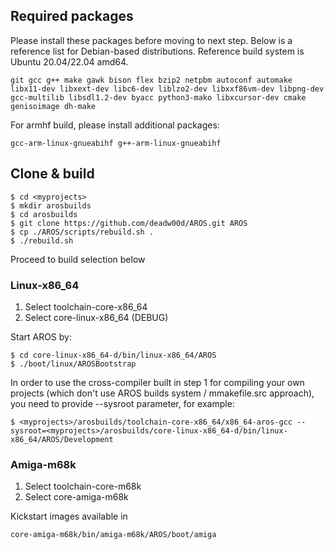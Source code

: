 ## Required packages

Please install these packages before moving to next step. Below is a reference list for Debian-based distributions. Reference build system is Ubuntu 20.04/22.04 amd64.

    git gcc g++ make gawk bison flex bzip2 netpbm autoconf automake libx11-dev libxext-dev libc6-dev liblzo2-dev libxxf86vm-dev libpng-dev gcc-multilib libsdl1.2-dev byacc python3-mako libxcursor-dev cmake genisoimage dh-make

For armhf build, please install additional packages:

    gcc-arm-linux-gnueabihf g++-arm-linux-gnueabihf

## Clone & build

    $ cd <myprojects>
    $ mkdir arosbuilds
    $ cd arosbuilds
    $ git clone https://github.com/deadw00d/AROS.git AROS
    $ cp ./AROS/scripts/rebuild.sh .
    $ ./rebuild.sh

Proceed to build selection below

### Linux-x86_64

1. Select toolchain-core-x86_64
2. Select core-linux-x86_64 (DEBUG)

Start AROS by:

    $ cd core-linux-x86_64-d/bin/linux-x86_64/AROS
    $ ./boot/linux/AROSBootstrap

In order to use the cross-compiler built in step 1 for compiling your own projects (which don't use AROS builds system / mmakefile.src approach), you need to provide --sysroot parameter, for example:

    $ <myprojects>/arosbuilds/toolchain-core-x86_64/x86_64-aros-gcc --sysroot=<myprojects>/arosbuilds/core-linux-x86_64-d/bin/linux-x86_64/AROS/Development

### Amiga-m68k

1. Select toolchain-core-m68k
2. Select core-amiga-m68k

Kickstart images available in

    core-amiga-m68k/bin/amiga-m68k/AROS/boot/amiga
